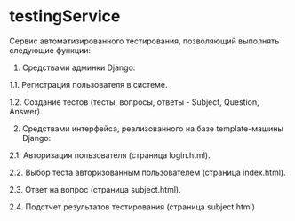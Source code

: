 # testingService

Сервис автоматизированного тестирования, позволяющий выполнять следующие функции:

1. Средствами админки Django:

1.1. Регистрация пользователя в системе.

1.2. Создание тестов (тесты, вопросы, ответы - Subject, Question, Answer).

2. Средствами интерфейса, реализованного на базе template-машины Django:

2.1. Авторизация пользователя (страница login.html).

2.2. Выбор теста авторизованным пользователем (страница index.html).

2.3. Ответ на вопрос (страница subject.html).

2.4. Подстчет результатов тестирования (страница subject.html)
